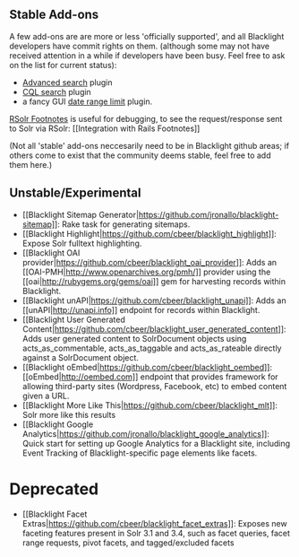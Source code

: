 ## Stable Add-ons

A few add-ons are are more or less 'officially supported', and all Blacklight developers have commit rights on them. (although some may not have received attention in a while if developers have been busy. Feel free to ask on the list for current status):

* [Advanced search](https://github.com/projectblacklight/blacklight_advanced_search) plugin
* [CQL search](https://github.com/projectblacklight/blacklight_cql) plugin
* a fancy GUI [date range limit](https://github.com/projectblacklight/blacklight_range_limit) plugin.  



[RSolr Footnotes](https://github.com/cbeer/rsolr-footnotes) is useful for debugging, to see the request/response sent to Solr via RSolr: [[Integration with Rails Footnotes]]

(Not all 'stable' add-ons neccesarily need to be in Blacklight github areas; if others come to exist that the community deems stable, feel free to add them here.)


## Unstable/Experimental

* [[Blacklight Sitemap Generator|https://github.com/jronallo/blacklight-sitemap]]: Rake task for generating sitemaps.
* [[Blacklight Highlight|https://github.com/cbeer/blacklight_highlight]]: Expose Solr fulltext highlighting.
* [[Blacklight OAI provider|https://github.com/cbeer/blacklight_oai_provider]]: Adds an [[OAI-PMH|http://www.openarchives.org/pmh/]] provider using the [[oai|http://rubygems.org/gems/oai]] gem for harvesting records within Blacklight.
* [[Blacklight unAPI|https://github.com/cbeer/blacklight_unapi]]: Adds an [[unAPI|http://unapi.info]] endpoint for records within Blacklight.
* [[Blacklight User Generated Content|https://github.com/cbeer/blacklight_user_generated_content]]: Adds user generated content to SolrDocument objects using acts_as_commentable, acts_as_taggable and acts_as_rateable directly against a SolrDocument object. 
* [[Blacklight oEmbed|https://github.com/cbeer/blacklight_oembed]]: [[oEmbed|http://oembed.com]] endpoint that provides framework for allowing third-party sites (Wordpress, Facebook, etc) to embed content given a URL. 
* [[Blacklight More Like This|https://github.com/cbeer/blacklight_mlt]]: Solr more like this results
* [[Blacklight Google Analytics|https://github.com/jronallo/blacklight_google_analytics]]: Quick start for setting up Google Analytics for a Blacklight site, including Event Tracking of Blacklight-specific page elements like facets.

# Deprecated
* [[Blacklight Facet Extras|https://github.com/cbeer/blacklight_facet_extras]]: Exposes new faceting features present in Solr 3.1 and 3.4, such as facet queries, facet range requests, pivot facets, and tagged/excluded facets